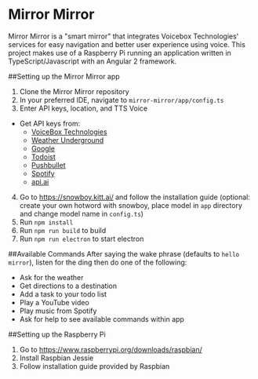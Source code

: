 # Mirror Mirror

Mirror Mirror is a "smart mirror" that integrates Voicebox Technologies' services for easy navigation and better user experience using voice. This project makes use of a Raspberry Pi running an application written in TypeScript/Javascript with an Angular 2 framework.

##Setting up the Mirror Mirror app
1. Clone the Mirror Mirror repository
2. In your preferred IDE, navigate to `mirror-mirror/app/config.ts`
3. Enter API keys, location, and TTS Voice
 * Get API keys from:
    * [VoiceBox Technologies](https://developer.voicebox.com/) 
    * [Weather Underground](https://www.wunderground.com/weather/api/)
    * [Google](https://developers.google.com/maps/)
    * [Todoist](https://developer.todoist.com/)
    * [Pushbullet](https://docs.pushbullet.com/)
    * [Spotify](https://developer.spotify.com/)
    * [api.ai](https://api.ai/)
4. Go to https://snowboy.kitt.ai/ and follow the installation guide (optional: create your own hotword with snowboy, place model in `app` directory and change model name in `config.ts`)
5. Run `npm install`
6. Run `npm run build` to build
7. Run `npm run electron` to start electron


##Available Commands
After saying the wake phrase (defaults to `hello mirror`), listen for the ding then do one of the following:
* Ask for the weather
* Get directions to a destination
* Add a task to your todo list
* Play a YouTube video
* Play music from Spotify
* Ask for help to see available commands within app

##Setting up the Raspberry Pi
1. Go to https://www.raspberrypi.org/downloads/raspbian/
2. Install Raspbian Jessie
3. Follow installation guide provided by Raspbian
